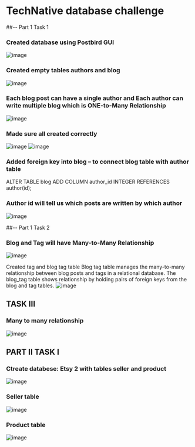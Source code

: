# TechNative database challenge

##-- Part 1 Task 1

### Created database using Postbird GUI
![image](https://github.com/kamila-wilczynska/PostgreSQL-Challenge/assets/107350829/e6ab3ad7-314f-4041-be80-5b4c1405d158)

### Created empty tables authors and blog
![image](https://github.com/kamila-wilczynska/PostgreSQL-Challenge/assets/107350829/f9b0351b-c5af-410c-be8a-ae6e11da8612)

### Each blog post can have a single author and Each author can write multiple blog which is ONE-to-Many Relationship 

![image](https://github.com/kamila-wilczynska/PostgreSQL-Challenge/assets/107350829/2891e408-a6df-470d-97cd-53776c524b5a)

### Made sure all created correctly

![image](https://github.com/kamila-wilczynska/PostgreSQL-Challenge/assets/107350829/1eb6f891-b0c3-4143-890e-46de1fe8c55d)
![image](https://github.com/kamila-wilczynska/PostgreSQL-Challenge/assets/107350829/9b1acf82-6b29-4420-b7fb-1b5a60720368)

### Added foreign key into blog – to connect blog table with author table

ALTER TABLE blog 
ADD COLUMN author_id INTEGER REFERENCES author(id);

### Author id will tell us which posts are written by which author
![image](https://github.com/kamila-wilczynska/PostgreSQL-Challenge/assets/107350829/7f2ba99c-d959-40bf-a3eb-f8fff6e02a3c)

##-- Part 1 Task 2

### Blog and Tag will have Many-to-Many Relationship 
![image](https://github.com/kamila-wilczynska/PostgreSQL-Challenge/assets/107350829/c7d61daf-24f7-44b6-b3fb-d78f2c1c3b06)

Created tag and blog tag table
Blog tag table manages the many-to-many relationship between blog posts and tags in a relational database.
The blog_tag table shows  relationship by holding pairs of foreign keys from the blog and tag tables. 
![image](https://github.com/kamila-wilczynska/PostgreSQL-Challenge/assets/107350829/28f40bd4-5b8c-40bb-8c2a-d9373010189f)

## TASK III


### Many to many relationship
![image](https://github.com/kamila-wilczynska/PostgreSQL-Challenge/assets/107350829/d5fa353e-3dd4-4dfe-8ae4-304424f432d5)


## PART II TASK I
### Ctreate databese: Etsy 2 with tables seller and product

![image](https://github.com/kamila-wilczynska/PostgreSQL-Challenge/assets/107350829/72316898-be11-4f15-969e-4cb07beccae3)

### Seller table

![image](https://github.com/kamila-wilczynska/PostgreSQL-Challenge/assets/107350829/9c98455f-31ba-499f-99e5-e051303ac489)


### Product table

![image](https://github.com/kamila-wilczynska/PostgreSQL-Challenge/assets/107350829/23b6438e-5d1e-44c5-a7a1-172ab1f22b19)







